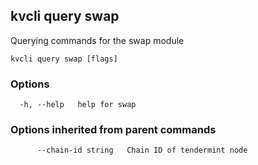 <!--
title: swap
order: 0
-->
## kvcli query swap

Querying commands for the swap module

```
kvcli query swap [flags]
```

### Options

```
  -h, --help   help for swap
```

### Options inherited from parent commands

```
      --chain-id string   Chain ID of tendermint node
```

